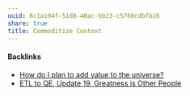 ```yaml
---
uuid: 6c1a104f-51d8-40ac-bb23-c5768cdbfb16
share: true
title: Commoditize Context
---
```

#### Backlinks

* [How do I plan to add value to the universe?](/a8266a1f-e6ca-4cf7-af97-e5cc7198f8ce)
* [ETL to QE, Update 19, Greatness is Other People](/9e00b380-91e7-4092-98fd-838dc5fd21d8)
